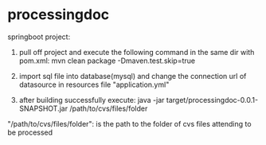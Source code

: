 # processingdoc
springboot project:
1. pull off project and execute the following command in the same dir with pom.xml: 
mvn clean package -Dmaven.test.skip=true

2. import sql file into database(mysql) and change the connection url of datasource in resources file "application.yml"

3. after building successfully execute: 
java -jar target/processingdoc-0.0.1-SNAPSHOT.jar /path/to/cvs/files/folder

"/path/to/cvs/files/folder": is the path to the folder of cvs files attending to be processed
